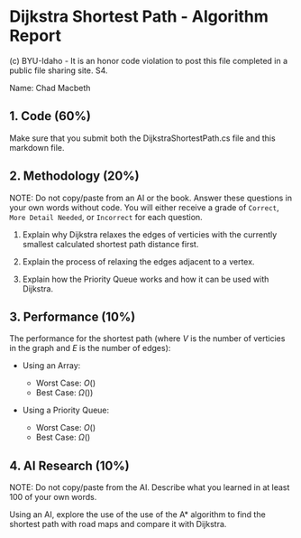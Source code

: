 # Dijkstra Shortest Path - Algorithm Report

(c) BYU-Idaho - It is an honor code violation to post this file completed in a public file sharing site. S4.

Name: Chad Macbeth

## 1. Code (60%)

Make sure that you submit both the DijkstraShortestPath.cs file and this markdown file.

## 2. Methodology (20%)

NOTE: Do not copy/paste from an AI or the book.  Answer these questions in your own words without code.  You will either receive a grade of `Correct`, `More Detail Needed`, or `Incorrect` for each question.

1. Explain why Dijkstra relaxes the edges of verticies with the currently smallest calculated shortest path distance first.

2. Explain the process of relaxing the edges adjacent to a vertex.

3. Explain how the Priority Queue works and how it can be used with Dijkstra.

## 3. Performance (10%)

The performance for the shortest path (where $V$ is the number of verticies in the graph and $E$ is the number of edges):

* Using an Array:
    * Worst Case: $O()$
    * Best Case: $\Omega())$

* Using a Priority Queue:
    * Worst Case: $O()$
    * Best Case: $\Omega()$

## 4. AI Research (10%)

NOTE: Do not copy/paste from the AI.  Describe what you learned in at least 100 of your own words.

Using an AI, explore the use of the use of the A* algorithm to find the shortest path with road maps and compare it with Dijkstra.
